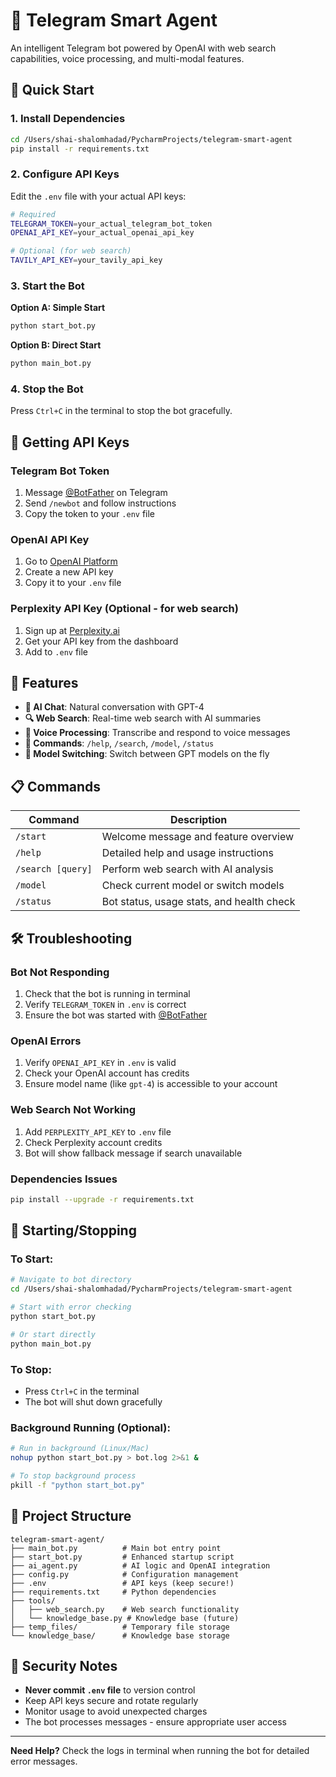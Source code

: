 # 🤖 Telegram Smart Agent

An intelligent Telegram bot powered by OpenAI with web search capabilities, voice processing, and multi-modal features.

## 🚀 Quick Start

### 1. Install Dependencies
```bash
cd /Users/shai-shalomhadad/PycharmProjects/telegram-smart-agent
pip install -r requirements.txt
```

### 2. Configure API Keys
Edit the `.env` file with your actual API keys:

```bash
# Required
TELEGRAM_TOKEN=your_actual_telegram_bot_token
OPENAI_API_KEY=your_actual_openai_api_key

# Optional (for web search)
TAVILY_API_KEY=your_tavily_api_key
```

### 3. Start the Bot

**Option A: Simple Start**
```bash
python start_bot.py
```

**Option B: Direct Start**
```bash
python main_bot.py
```

### 4. Stop the Bot
Press `Ctrl+C` in the terminal to stop the bot gracefully.

## 🔧 Getting API Keys

### Telegram Bot Token
1. Message [@BotFather](https://t.me/BotFather) on Telegram
2. Send `/newbot` and follow instructions
3. Copy the token to your `.env` file

### OpenAI API Key
1. Go to [OpenAI Platform](https://platform.openai.com/api-keys)
2. Create a new API key
3. Copy it to your `.env` file

### Perplexity API Key (Optional - for web search)
1. Sign up at [Perplexity.ai](https://www.perplexity.ai/settings/api)
2. Get your API key from the dashboard
3. Add to `.env` file

## 🎯 Features

- **💬 AI Chat**: Natural conversation with GPT-4
- **🔍 Web Search**: Real-time web search with AI summaries  
- **🎤 Voice Processing**: Transcribe and respond to voice messages
- **📱 Commands**: `/help`, `/search`, `/model`, `/status`
- **🔄 Model Switching**: Switch between GPT models on the fly

## 📋 Commands

| Command | Description |
|---------|-------------|
| `/start` | Welcome message and feature overview |
| `/help` | Detailed help and usage instructions |
| `/search [query]` | Perform web search with AI analysis |
| `/model` | Check current model or switch models |
| `/status` | Bot status, usage stats, and health check |

## 🛠️ Troubleshooting

### Bot Not Responding
1. Check that the bot is running in terminal
2. Verify `TELEGRAM_TOKEN` in `.env` is correct
3. Ensure the bot was started with [@BotFather](https://t.me/BotFather)

### OpenAI Errors
1. Verify `OPENAI_API_KEY` in `.env` is valid
2. Check your OpenAI account has credits
3. Ensure model name (like `gpt-4`) is accessible to your account

### Web Search Not Working
1. Add `PERPLEXITY_API_KEY` to `.env` file
2. Check Perplexity account credits
3. Bot will show fallback message if search unavailable

### Dependencies Issues
```bash
pip install --upgrade -r requirements.txt
```

## 🔄 Starting/Stopping

### To Start:
```bash
# Navigate to bot directory
cd /Users/shai-shalomhadad/PycharmProjects/telegram-smart-agent

# Start with error checking
python start_bot.py

# Or start directly
python main_bot.py
```

### To Stop:
- Press `Ctrl+C` in the terminal
- The bot will shut down gracefully

### Background Running (Optional):
```bash
# Run in background (Linux/Mac)
nohup python start_bot.py > bot.log 2>&1 &

# To stop background process
pkill -f "python start_bot.py"
```

## 📁 Project Structure

```
telegram-smart-agent/
├── main_bot.py          # Main bot entry point
├── start_bot.py         # Enhanced startup script  
├── ai_agent.py          # AI logic and OpenAI integration
├── config.py            # Configuration management
├── .env                 # API keys (keep secure!)
├── requirements.txt     # Python dependencies
├── tools/
│   ├── web_search.py    # Web search functionality
│   └── knowledge_base.py # Knowledge base (future)
├── temp_files/          # Temporary file storage
└── knowledge_base/      # Knowledge base storage
```

## 🔐 Security Notes

- **Never commit `.env` file** to version control
- Keep API keys secure and rotate regularly  
- Monitor usage to avoid unexpected charges
- The bot processes messages - ensure appropriate user access

---

**Need Help?** Check the logs in terminal when running the bot for detailed error messages.